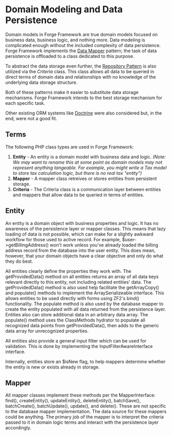 # Domain Modeling and Data Persistence

Domain models in Forge Framework are true domain models focused on business data, business
logic, and nothing more. Data modeling is complicated enough without the included complexity
of data persistence. Forge Framework implements the
[Data Mapper](http://martinfowler.com/eaaCatalog/dataMapper.html) pattern; the task of data
persistence is offloaded to a class dedicated to this purpose.

To abstract the data storage even further, the
[Repository Pattern](http://martinfowler.com/eaaCatalog/repository.html) is also utilized via
the *Criteria* class. This class allows all data to be queried in direct terms of domain data
and relationships with no knowledge of the underlying data storage structure.

Both of these patterns make it easier to substitute data storage mechanisms. Forge Framework
intends to the best storage mechanism for each specific task.

Other existing ORM systems like [Doctrine](http://www.doctrine-project.org/projects/orm.html)
were also considered but, in the end, were not a good fit.

## Terms

The following PHP class types are used in Forge Framework:

1. **Entity** - An entity is a domain model with business data and logic. *(Note: We may want
   to rename this at some point as domain models may not represent anything tangeable. For
   example, you might write a Tax model to store tax calculation logic, but there is no real
   tax "entity")*
2. **Mapper** - A mapper class retreives or stores entities from persistent storage.
3. **Criteria** - The Criteria class is a communication layer between entities and mappers
   that allow data to be queried in terms of entities.

## Entity
An entity is a domain object with business properties and logic. It has no awareness of the persistence layer or mapper
classes. This means that lazy loading of data is not possible, which can make for a slightly awkward workflow for those
used to active record. For example, $user->getBillingAddress() won't work unless you've already loaded the
billing address record from the database into the user entity. This does mean, however, that your domain objects have
a clear objective and only do what they do best.

All entities clearly define the properties they work with. The getProvidedData() method on all entities returns an array
of all data keys relevant directly to this entity, not including related entities' data. The
getProvidedData() method is also used help facilitate the getArrayCopy() and populate() methods to implement the
ArraySerializeable interface. This allows entities to be used directly with forms using ZF2's bind() functionality. The
populate method is also used by the database mapper to create the entity populated with all data returned from the
persistence layer. Entities also can store additional data in an arbitrary data array. The populate() method uses the
ClassMethods hydrator to populate all recognized data points from getProvidedData(), then adds to the generic data array
for unrecognized properties.

All entities also provide a general input filter which can be used for validation. This is done by implementing the
InputFilterAwareInterface interface.

Internally, entities store an $isNew flag, to help mappers determine whether the entity is new or exists already in
storage.

## Mapper
All mapper classes implement these methods per the MapperInterface: find(), createEntity(), updateEntity(), deleteEntity(), batchSave(),
batchCreate(), batchUpdate(), update(), and delete(). These are not specific to the database mapper implementation. The
data source for these mappers could be anything. The primary job of the mapper is to interpret the criteria passed to it
in domain logic terms and interact with the persistence layer accordingly.
